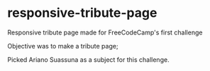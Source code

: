 # responsive-tribute-page
Responsive tribute page made for FreeCodeCamp's first challenge

Objective was to make a tribute page;

Picked Ariano Suassuna as a subject for this challenge.
